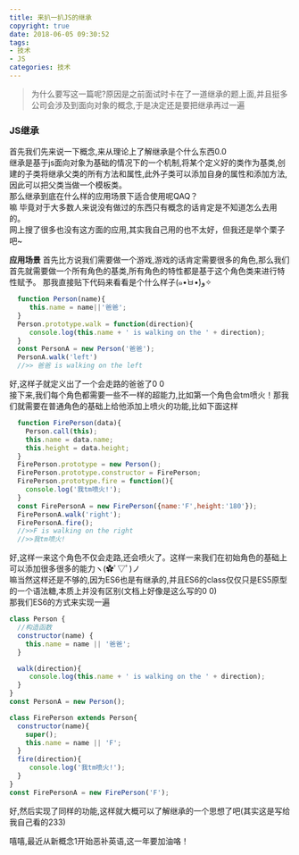 ```yaml
---
title: 来扒一扒JS的继承
copyright: true
date: 2018-06-05 09:30:52
tags:
- 技术
- JS
categories: 技术
---
```

> 为什么要写这一篇呢?原因是之前面试时卡在了一道继承的题上面,并且挺多公司会涉及到面向对象的概念,于是决定还是要把继承再过一遍
###  JS继承
  首先我们先来说一下概念,来从理论上了解继承是个什么东西0.0  
  继承是基于js面向对象为基础的情况下的一个机制,将某个定义好的类作为基类,创建的子类将继承父类的所有方法和属性,此外子类可以添加自身的属性和添加方法,因此可以把父类当做一个模板类。  
  那么继承到底在什么样的应用场景下适合使用呢QAQ？  
  嘛 毕竟对于大多数人来说没有做过的东西只有概念的话肯定是不知道怎么去用的。  
  网上搜了很多也没有这方面的应用,其实我自己用的也不太好，但我还是举个栗子吧~
  <!--more-->
  **应用场景**
  首先比方说我们需要做一个游戏,游戏的话肯定需要很多的角色,那么我们首先就需要做一个所有角色的基类,所有角色的特性都是基于这个角色类来进行特性赋予。
  那我直接贴下代码来看看是个什么样子(๑•̀ㅂ•́)و✧
  ```js
    function Person(name){
       this.name = name||'爸爸';
    }
    Person.prototype.walk = function(direction){
       console.log(this.name + ' is walking on the ' + direction);      
    }
    const PersonA = new Person('爸爸');
    PersonA.walk('left')
    //>> 爸爸 is walking on the left
  ```
  好,这样子就定义出了一个会走路的爸爸了0 0  
  接下来,我们每个角色都需要一些不一样的超能力,比如第一个角色会tm喷火！那我们就需要在普通角色的基础上给他添加上喷火的功能,比如下面这样
  ```js
    function FirePerson(data){
      Person.call(this);
      this.name = data.name;
      this.height = data.height;
    }
    FirePerson.prototype = new Person();
    FirePerson.prototype.constructor = FirePerson;
    FirePerson.prototype.fire = function(){
      console.log('我tm喷火!');
    }
    const FirePersonA = new FirePerson({name:'F',height:'180'});
    FirePersonA.walk('right');
    FirePersonA.fire();
    //>>F is walking on the right
    //>>我tm喷火!
  ```
  好,这样一来这个角色不仅会走路,还会喷火了。这样一来我们在初始角色的基础上可以添加很多很多的能力ヽ(✿ﾟ▽ﾟ)ノ  
  嘛当然这样还是不够的,因为ES6也是有继承的,并且ES6的class仅仅只是ES5原型的一个语法糖,本质上并没有区别(文档上好像是这么写的0 0)  
  那我们ES6的方式来实现一遍  
  ```js
  class Person {
    //构造函数
    constructor(name) {
      this.name = name || '爸爸';
    }

    walk(direction){
       console.log(this.name + ' is walking on the ' + direction);      
    }
  }
  const PersonA = new Person();

  class FirePerson extends Person{
    constructor(name){
      super();
      this.name = name || 'F';
    }
    fire(direction){
       console.log('我tm喷火!');     
    }
  }
  const FirePersonA = new FirePerson('F');
  ```
  好,然后实现了同样的功能,这样就大概可以了解继承的一个思想了吧(其实这是写给我自己看的233)  

  嘻嘻,最近从新概念1开始恶补英语,这一年要加油咯！

  
  


  
